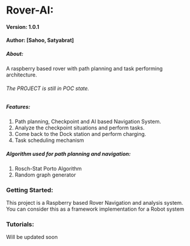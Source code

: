 # Rover-AI:
#### Version: 1.0.1
#### Author: [Sahoo, Satyabrat]
##### About:
A raspberry based rover with path planning and task performing architecture.
###### The PROJECT is still in POC state.

##### Features:  
1. Path planning, Checkpoint and AI based Navigation System.
1. Analyze the checkpoint situations and perform tasks.
1. Come back to the Dock station and perform charging.
1. Task scheduling mechanism

##### Algorithm used for path planning and navigation:
1. Rosch-Stat Porto Algorithm
1. Random graph generator

### Getting Started:
This project is a Raspberry based Rover Navigation and analysis system.  
You can consider this as a framework implementation for a Robot system  

### Tutorials:
Will be updated soon
